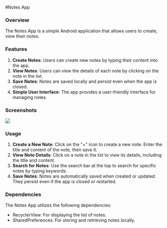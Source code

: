 #Notes App

### Overview

The Notes App is a simple Android application that allows users to create, view their notes.

### Features

1. **Create Notes**: Users can create new notes by typing their content into the app.
2. **View Notes**: Users can view the details of each note by clicking on the note in the list.
3. **Save Notes**: Notes are saved locally and persist even when the app is closed.
4. **Simple User Interface**: The app provides a user-friendly interface for managing notes.

### Screenshots

![](app/main/res/drawable/screenshot01.png)

### Usage

1. **Create a New Note**: Click on the "+" icon to create a new note. Enter the title and content of the note, then save it.
2. **View Note Details**: Click on a note in the list to view its details, including the title and content.
3. **Search for Notes**: Use the search bar at the top to search for specific notes by typing keywords.
4. **Save Notes**: Notes are automatically saved when created or updated. They persist even if the app is closed or restarted.

### Dependencies

The Notes App utilizes the following dependencies:

- RecyclerView: For displaying the list of notes.
- SharedPreferences: For storing and retrieving notes locally.

